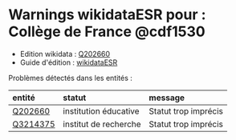 Warnings wikidataESR pour : Collège de France @cdf1530
================

- Edition wikidata : [Q202660](https://www.wikidata.org/wiki/Q202660)
- Guide d'édition : [wikidataESR](https://github.com/cpesr/wikidataESR/)



Problèmes détectés dans les entités :

|entité                                             |statut                |message              |
|:--------------------------------------------------|:---------------------|:--------------------|
|[Q202660](https://www.wikidata.org/wiki/Q202660)   |institution éducative |Statut trop imprécis |
|[Q3214375](https://www.wikidata.org/wiki/Q3214375) |institut de recherche |Statut trop imprécis |
